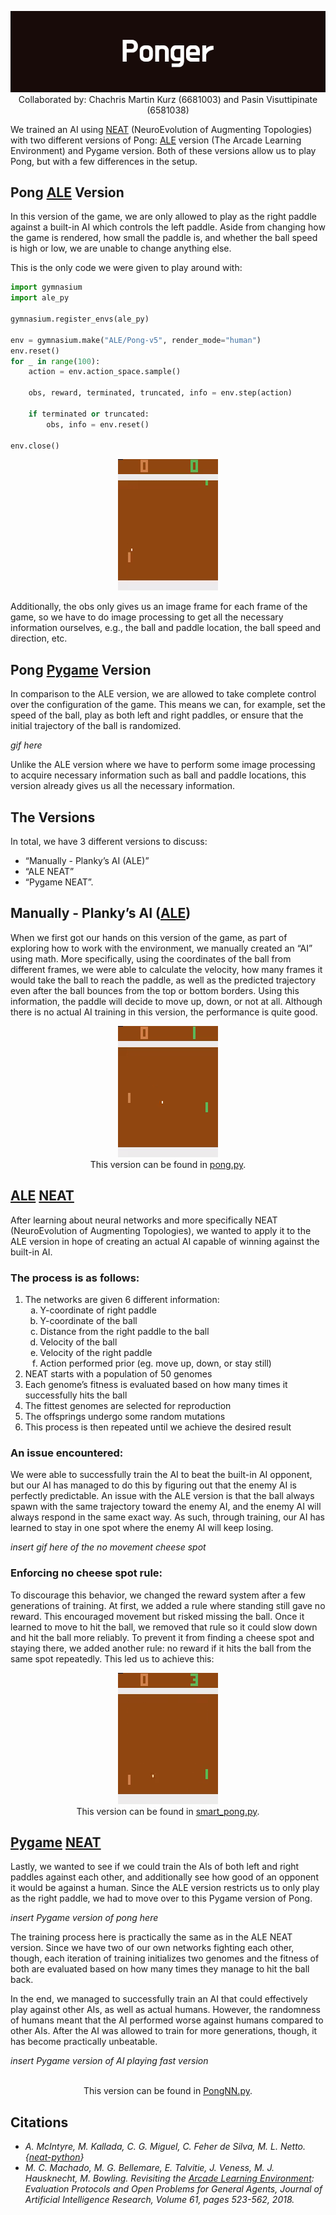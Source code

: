 
<p align="center", style="text-align: center;">
    <img src="Imgs/Ponger.png"><br>
    Collaborated by: Chachris Martin Kurz (6681003) and Pasin Visuttipinate (6581038)
</p>

We trained an AI using [NEAT](https://github.com/CodeReclaimers/neat-python/tree/master) (NeuroEvolution of Augmenting Topologies) with two different versions of Pong: [ALE](https://github.com/Farama-Foundation/Arcade-Learning-Environment) version (The Arcade Learning Environment) and Pygame version. Both of these versions allow us to play Pong, but with a few differences in the setup. 

## Pong [ALE](https://github.com/Farama-Foundation/Arcade-Learning-Environment) Version
In this version of the game, we are only allowed to play as the right paddle against a built-in AI which controls the left paddle. Aside from changing how the game is rendered, how small the paddle is, and whether the ball speed is high or low, we are unable to change anything else. 


This is the only code we were given to play around with:
```Python
import gymnasium
import ale_py

gymnasium.register_envs(ale_py)

env = gymnasium.make("ALE/Pong-v5", render_mode="human")
env.reset()
for _ in range(100):
    action = env.action_space.sample()

    obs, reward, terminated, truncated, info = env.step(action)

    if terminated or truncated:
        obs, info = env.reset()

env.close()
```

<p align="center">
    <img src="Imgs/ALE.gif">
</p>

Additionally, the obs only gives us an image frame for each frame of the game, so we have to do image processing to get all the necessary information ourselves, e.g., the ball and paddle location, the ball speed and direction, etc.

## Pong [Pygame](https://github.com/pygame/pygame) Version
In comparison to the ALE version, we are allowed to take complete control over the configuration of the game. This means we can, for example, set the speed of the ball, play as both left and right paddles, or ensure that the initial trajectory of the ball is randomized.

*gif here*

Unlike the ALE version where we have to perform some image processing to acquire necessary information such as ball and paddle locations, this version already gives us all the necessary information.

## The Versions

In total, we have 3 different versions to discuss: 
- “Manually - Planky’s AI (ALE)”
- “ALE NEAT”
- “Pygame NEAT”.


## Manually - Planky’s AI ([ALE](https://github.com/Farama-Foundation/Arcade-Learning-Environment))

When we first got our hands on this version of the game, as part of exploring how to work with the environment, we manually created an “AI” using math. More specifically, using the coordinates of the ball from different frames, we were able to calculate the velocity, how many frames it would take the ball to reach the paddle, as well as the predicted trajectory even after the ball bounces from the top or bottom borders. Using this information, the paddle will decide to move up, down, or not at all. Although there is no actual AI training in this version, the performance is quite good.

<p align="center">
    <img src="Imgs/Manual.gif"><br>
    This version can be found in <a href="Main\pong.py">pong.py</a>.
</p>



## [ALE](https://github.com/Farama-Foundation/Arcade-Learning-Environment) [NEAT](https://github.com/CodeReclaimers/neat-python/tree/master)

After learning about neural networks and more specifically NEAT (NeuroEvolution of Augmenting Topologies), we wanted to apply it to the ALE version in hope of creating an actual AI capable of winning against the built-in AI.

### The process is as follows:
<ol>
    <li>The networks are given 6 different information:
        <ol type="a">
            <li>Y-coordinate of right paddle</li>
            <li>Y-coordinate of the ball</li>
            <li>Distance from the right paddle to the ball</li>
            <li>Velocity of the ball</li>
            <li>Velocity of the right paddle</li>
            <li>Action performed prior (eg. move up, down, or stay still)</li>
        </ol
    </li>
    <li>NEAT starts with a population of 50 genomes</li>
    <li>Each genome’s fitness is evaluated based on how many times it successfully hits the ball</li>
    <li>The fittest genomes are selected for reproduction</li>
    <li>The offsprings undergo some random mutations</li>
    <li>This process is then repeated until we achieve the desired result</li>
</ol>

### An issue encountered:

We were able to successfully train the AI to beat the built-in AI opponent, but our AI has managed to do this by figuring out that the enemy AI is perfectly predictable. An issue with the ALE version is that the ball always spawn with the same trajectory toward the enemy AI, and the enemy AI will always respond in the same exact way. As such, through training, our AI has learned to stay in one spot where the enemy AI will keep losing. 

*insert gif here of the no movement cheese spot*

### Enforcing no cheese spot rule:

To discourage this behavior, we changed the reward system after a few generations of training. At first, we added a rule where standing still gave no reward. This encouraged movement but risked missing the ball. Once it learned to move to hit the ball, we removed that rule so it could slow down and hit the ball more reliably. To prevent it from finding a cheese spot and staying there, we added another rule: no reward if it hits the ball from the same spot repeatedly. This led us to achieve this:

<p align="center">
    <img src="Imgs\ALE AI.gif"><br>
    This version can be found in <a href="Main\smart_pong.py">smart_pong.py</a>.
</p>

## [Pygame](https://github.com/pygame/pygame) [NEAT](https://github.com/CodeReclaimers/neat-python/tree/master)

Lastly, we wanted to see if we could train the AIs of both left and right paddles against each other, and additionally see how good of an opponent it would be against a human. Since the ALE version restricts us to only play as the right paddle, we had to move over to this Pygame version of Pong. 

*insert Pygame version of pong here*

The training process here is practically the same as in the ALE NEAT version. Since we have two of our own networks fighting each other, though, each iteration of training initializes two genomes and the fitness of both are evaluated based on how many times they manage to hit the ball back. 

In the end, we managed to successfully train an AI that could effectively play against other AIs, as well as actual humans. However, the randomness of humans meant that the AI performed worse against humans compared to other AIs. After the AI was allowed to train for more generations, though, it has become practically unbeatable. 

*insert Pygame version of AI playing fast version*
<p align="center">
    <img src=""><br>
    This version can be found in <a href="NEAT-Pong-Python\PongNN.py">PongNN.py</a>.
</p>

## Citations
- *A. McIntyre, M. Kallada, C. G. Miguel, C. Feher de Silva, M. L. Netto. {[neat-python](https://github.com/CodeReclaimers/neat-python/tree/master)}*
- *M. C. Machado, M. G. Bellemare, E. Talvitie, J. Veness, M. J. Hausknecht, M. Bowling. Revisiting the [Arcade Learning Environment](https://github.com/Farama-Foundation/Arcade-Learning-Environment): Evaluation Protocols and Open Problems for General Agents, Journal of Artificial Intelligence Research, Volume 61, pages 523-562, 2018.*
